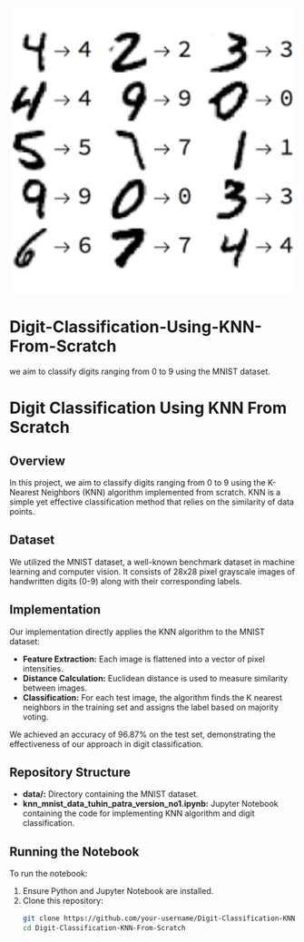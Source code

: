 <img src="digit classifiation.png" alt="Alt text" width="800" />

# Digit-Classification-Using-KNN-From-Scratch
we aim to classify digits ranging from 0 to 9 using the MNIST dataset.
# Digit Classification Using KNN From Scratch

## Overview

In this project, we aim to classify digits ranging from 0 to 9 using the K-Nearest Neighbors (KNN) algorithm implemented from scratch. KNN is a simple yet effective classification method that relies on the similarity of data points.

## Dataset

We utilized the MNIST dataset, a well-known benchmark dataset in machine learning and computer vision. It consists of 28x28 pixel grayscale images of handwritten digits (0-9) along with their corresponding labels.

## Implementation

Our implementation directly applies the KNN algorithm to the MNIST dataset:
- **Feature Extraction:** Each image is flattened into a vector of pixel intensities.
- **Distance Calculation:** Euclidean distance is used to measure similarity between images.
- **Classification:** For each test image, the algorithm finds the K nearest neighbors in the training set and assigns the label based on majority voting.
  
We achieved an accuracy of 96.87% on the test set, demonstrating the effectiveness of our approach in digit classification.

## Repository Structure

- **data/:** Directory containing the MNIST dataset.
- **knn_mnist_data_tuhin_patra_version_no1.ipynb:** Jupyter Notebook containing the code for implementing KNN algorithm and digit classification.

## Running the Notebook

To run the notebook:
1. Ensure Python and Jupyter Notebook are installed.
2. Clone this repository:
   ```bash
   git clone https://github.com/your-username/Digit-Classification-KNN-From-Scratch.git
   cd Digit-Classification-KNN-From-Scratch
